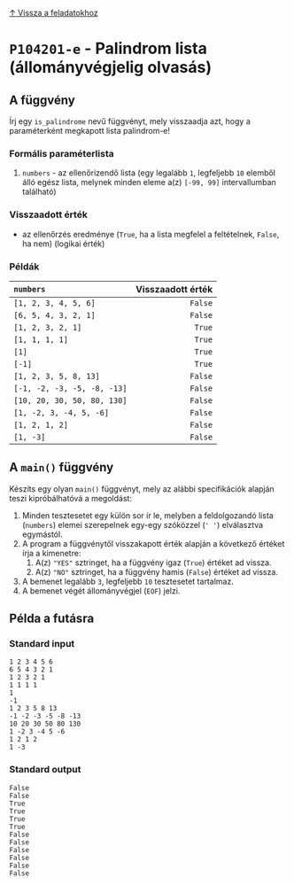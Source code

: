 
[↑ Vissza a feladatokhoz](./README.md)

# `P104201-e` - Palindrom lista (állományvégjelig olvasás)

## A függvény

Írj egy `is_palindrome` nevű függvényt, mely visszaadja azt, hogy a paraméterként megkapott lista palindrom-e!

### Formális paraméterlista

1. `numbers` - az ellenőrizendő lista (egy legalább `1`, legfeljebb `10` elemből álló egész lista, melynek minden eleme a(z) `[-99, 99]` intervallumban található)

### Visszaadott érték

* az ellenőrzés eredménye (`True`, ha a lista megfelel a feltételnek, `False`, ha nem) (logikai érték)

### Példák

| `numbers` | Visszaadott érték | 
| :--- | --: | 
| `[1, 2, 3, 4, 5, 6]` | `False` | 
| `[6, 5, 4, 3, 2, 1]` | `False` | 
| `[1, 2, 3, 2, 1]` | `True` | 
| `[1, 1, 1, 1]` | `True` | 
| `[1]` | `True` | 
| `[-1]` | `True` | 
| `[1, 2, 3, 5, 8, 13]` | `False` | 
| `[-1, -2, -3, -5, -8, -13]` | `False` | 
| `[10, 20, 30, 50, 80, 130]` | `False` | 
| `[1, -2, 3, -4, 5, -6]` | `False` | 
| `[1, 2, 1, 2]` | `False` | 
| `[1, -3]` | `False` | 

## A `main()` függvény

Készíts egy olyan `main()` függvényt, mely az alábbi specifikációk alapján teszi kipróbálhatóvá a megoldást:

1. Minden tesztesetet egy külön sor ír le, melyben a feldolgozandó lista (`numbers`) elemei szerepelnek egy-egy szóközzel (`' '`) elválasztva egymástól.
1. A program a függvénytől visszakapott érték alapján a következő értéket írja a kimenetre:
	1. A(z) `"YES"` sztringet, ha a függvény igaz (`True`) értéket ad vissza.
	1. A(z) `"NO"` sztringet, ha a függvény hamis (`False`) értéket ad vissza.
1. A bemenet legalább `3`, legfeljebb `10` tesztesetet tartalmaz.
1. A bemenet végét állományvégjel (`EOF`) jelzi.

## Példa a futásra

### Standard input

```
1 2 3 4 5 6
6 5 4 3 2 1
1 2 3 2 1
1 1 1 1
1
-1
1 2 3 5 8 13
-1 -2 -3 -5 -8 -13
10 20 30 50 80 130
1 -2 3 -4 5 -6
1 2 1 2
1 -3
```

### Standard output

```
False
False
True
True
True
True
False
False
False
False
False
False
```